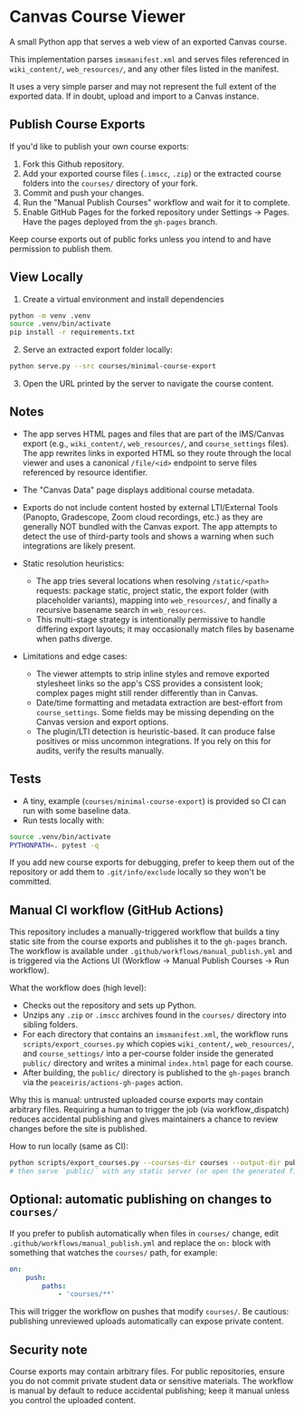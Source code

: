 # Canvas Course Viewer

A small Python app that serves a web view of an exported Canvas course.

This implementation parses `imsmanifest.xml` and serves files referenced in `wiki_content/`, `web_resources/`, and any other files listed in the manifest.

It uses a very simple parser and may not represent the full extent of the exported data.  If in doubt, upload and import to a Canvas instance.

## Publish Course Exports

If you'd like to publish your own course exports:

1. Fork this Github repository.
2. Add your exported course files (`.imscc`, `.zip`) or the extracted course folders into the `courses/` directory of your fork. 
3. Commit and push your changes. 
4. Run the "Manual Publish Courses" workflow and wait for it to complete.
5. Enable GitHub Pages for the forked repository under Settings -> Pages.  Have the pages deployed from the `gh-pages` branch.

Keep course exports out of public forks unless you intend to and have permission to publish them.

## View Locally 

1. Create a virtual environment and install dependencies

```bash
python -m venv .venv
source .venv/bin/activate
pip install -r requirements.txt
```

2. Serve an extracted export folder locally:

```bash
python serve.py --src courses/minimal-course-export
```

3. Open the URL printed by the server to navigate the course content.


## Notes

- The app serves HTML pages and files that are part of the IMS/Canvas export (e.g., `wiki_content/`, `web_resources/`, and `course_settings` files). The app rewrites links in exported HTML so they route through the local viewer and uses a canonical `/file/<id>` endpoint to serve files referenced by resource identifier.
- The "Canvas Data" page displays additional course metadata.
- Exports do not include content hosted by external LTI/External Tools (Panopto, Gradescope, Zoom cloud recordings, etc.) as they are generally NOT bundled with the Canvas export.  The app attempts to detect the use of third-party tools and shows a warning when such integrations are likely present.



- Static resolution heuristics:
	- The app tries several locations when resolving `/static/<path>` requests: package static, project static, the export folder (with placeholder variants), mapping into `web_resources/`, and finally a recursive basename search in `web_resources`.
	- This multi-stage strategy is intentionally permissive to handle differing export layouts; it may occasionally match files by basename when paths diverge.

- Limitations and edge cases:
	- The viewer attempts to strip inline styles and remove exported stylesheet links so the app's CSS provides a consistent look; complex pages might still render differently than in Canvas.
	- Date/time formatting and metadata extraction are best-effort from `course_settings`. Some fields may be missing depending on the Canvas version and export options.
	- The plugin/LTI detection is heuristic-based. It can produce false positives or miss uncommon integrations. If you rely on this for audits, verify the results manually.

## Tests

- A tiny, example (`courses/minimal-course-export`) is provided so CI can run with some baseline data.
- Run tests locally with:

```bash
source .venv/bin/activate
PYTHONPATH=. pytest -q
```

If you add new course exports for debugging, prefer to keep them out of the repository or add them to `.git/info/exclude` locally so they won't be committed.

Manual CI workflow (GitHub Actions)
----------------------------------

This repository includes a manually-triggered workflow that builds a tiny static site from the course exports and publishes it to the `gh-pages` branch. The workflow is available under `.github/workflows/manual_publish.yml` and is triggered via the Actions UI (Workflow -> Manual Publish Courses -> Run workflow).

What the workflow does (high level):

- Checks out the repository and sets up Python.
- Unzips any `.zip` or `.imscc` archives found in the `courses/` directory into sibling folders.
- For each directory that contains an `imsmanifest.xml`, the workflow runs `scripts/export_courses.py` which copies `wiki_content/`, `web_resources/`, and `course_settings/` into a per-course folder inside the generated `public/` directory and writes a minimal `index.html` page for each course.
- After building, the `public/` directory is published to the `gh-pages` branch via the `peaceiris/actions-gh-pages` action.

Why this is manual: untrusted uploaded course exports may contain arbitrary files. Requiring a human to trigger the job (via workflow_dispatch) reduces accidental publishing and gives maintainers a chance to review changes before the site is published.

How to run locally (same as CI):

```bash
python scripts/export_courses.py --courses-dir courses --output-dir public
# then serve `public/` with any static server (or open the generated files locally)
```


Optional: automatic publishing on changes to `courses/`
----------------------------------------------------

If you prefer to publish automatically when files in `courses/` change, edit `.github/workflows/manual_publish.yml` and replace the `on:` block with something that watches the `courses/` path, for example:

```yaml
on:
	push:
		paths:
			- 'courses/**'
```

This will trigger the workflow on pushes that modify `courses/`. Be cautious: publishing unreviewed uploads automatically can expose private content.

Security note
-------------

Course exports may contain arbitrary files. For public repositories, ensure you do not commit private student data or sensitive materials. The workflow is manual by default to reduce accidental publishing; keep it manual unless you control the uploaded content.

<!-- Removed: customization offer to keep README concise -->
